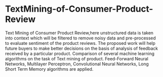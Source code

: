# TextMining-of-Consumer-Product-Review


Text Mining of Consumer Product Review,here unstructured data is taken into context which will be filtered to remove noisy data and pre-processed to evaluate sentiment of the product reviews. The proposed work will help future buyers to make better decisions on the basis of analysis of feedback received by a particular product. Comparison of several machine learning algorithms on the task of Text mining of product. Feed-Forward Neural Networks, Multilayer Perceptron, Convolutional Neural Networks, Long Short Term Memory algorithms are applied.

